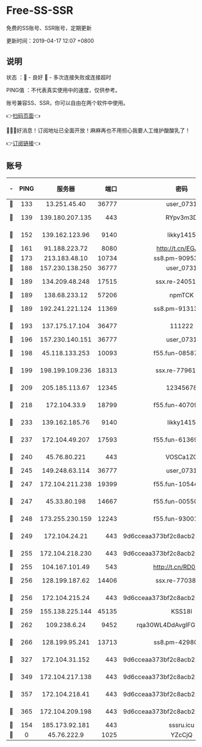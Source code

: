 # Free-SS-SSR

免费的SS账号、SSR账号，定期更新

更新时间：2019-04-17 12:07 +0800

## 说明

状态     ：🙂 - 良好 🙁 - 多次连接失败或连接超时

PING值   ：不代表真实使用中的速度，仅供参考。

账号兼容SS、SSR，你可以自由在两个软件中使用。

👉[扫码页面](https://liesauer.github.io/Free-SS-SSR/)👈

🎉🎉🎉好消息！订阅地址已全面开放！麻麻再也不用担心我要人工维护酸酸乳了！

👉[订阅链接](https://www.liesauer.net/yogurt/subscribe?ACCESS_TOKEN=DAYxR3mMaZAsaqUb)👈

## 账号

|-|PING|服务器|端口|密码|加密方式|区域|
|:----:|:----:|:-----:|-----:|:----:|:----:|:----:|
|🙂|133|13.251.45.40|36777|user_0731|chacha20|SG|
|🙂|139|139.180.207.135|443|RYpv3m3D|aes-256-cfb|JP|
|🙂|152|139.162.123.96|9140|likky1415|aes-256-cfb|JP|
|🙂|161|91.188.223.72|8080|http://t.cn/EGJIyrl|rc4-md5|RU|
|🙂|173|213.183.48.10|10734|ss8.pm-90953901|rc4-md5|RU|
|🙂|188|157.230.138.250|36777|user_0731|chacha20|US|
|🙂|189|134.209.48.248|17515|ssx.re-24051908|aes-256-cfb|US|
|🙂|189|138.68.233.12|57206|npmTCK|rc4-md5|US|
|🙂|189|192.241.221.124|11369|ss8.pm-91313245|aes-256-cfb|US|
|🙂|193|137.175.17.104|36477|111222|aes-256-cfb|US|
|🙂|196|157.230.140.151|36777|user_0731|chacha20|US|
|🙂|198|45.118.133.253|10093|f55.fun-08587315|aes-256-cfb|SG|
|🙂|199|198.199.109.236|18313|ssx.re-77961623|aes-256-cfb|US|
|🙂|209|205.185.113.67|12345|12345678|aes-256-cfb|US|
|🙂|218|172.104.33.9|18799|f55.fun-40709683|aes-256-cfb|SG|
|🙂|233|139.162.185.76|9140|likky1415|aes-256-cfb|DE|
|🙂|237|172.104.49.207|17593|f55.fun-61369927|aes-256-cfb|SG|
|🙂|240|45.76.80.221|443|VOSCa1ZG|aes-256-cfb|DE|
|🙂|245|149.248.63.114|36777|user_0731|chacha20|CA|
|🙂|247|172.104.211.238|19399|f55.fun-10544311|aes-256-cfb|US|
|🙂|247|45.33.80.198|14667|f55.fun-00550024|aes-256-cfb|US|
|🙂|248|173.255.230.159|12243|f55.fun-93001883|aes-256-cfb|US|
|🙂|249|172.104.24.21|443|9d6cceaa373bf2c8acb22e60b6a58be6|aes-256-cfb|US|
|🙂|255|172.104.218.230|443|9d6cceaa373bf2c8acb22e60b6a58be6|aes-256-cfb|US|
|🙂|255|104.167.101.49|543|http://t.cn/RD0D7sx|rc4-md5|CA|
|🙂|256|128.199.187.62|14406|ssx.re-77038545|aes-256-cfb|SG|
|🙂|256|172.104.215.24|443|9d6cceaa373bf2c8acb22e60b6a58be6|aes-256-cfb|US|
|🙂|259|155.138.225.144|45135|KSS18l|rc4-md5|US|
|🙂|262|109.238.6.24|9452|rqa30WL4DdAvgIFG6Fs3znzTa|aes-256-cfb|FR|
|🙂|266|128.199.95.241|13713|ss8.pm-42980063|aes-256-cfb|SG|
|🙂|327|172.104.31.152|443|9d6cceaa373bf2c8acb22e60b6a58be6|aes-256-cfb|US|
|🙂|349|172.104.217.138|443|9d6cceaa373bf2c8acb22e60b6a58be6|aes-256-cfb|US|
|🙂|357|172.104.218.41|443|9d6cceaa373bf2c8acb22e60b6a58be6|aes-256-cfb|US|
|🙂|365|172.104.209.198|443|9d6cceaa373bf2c8acb22e60b6a58be6|aes-256-cfb|US|
|🙁|154|185.173.92.181|443|sssru.icu|rc4-md5|RU|
|🙁|0|45.76.222.9|1025|YZcCjQ|rc4-md5|JP|
